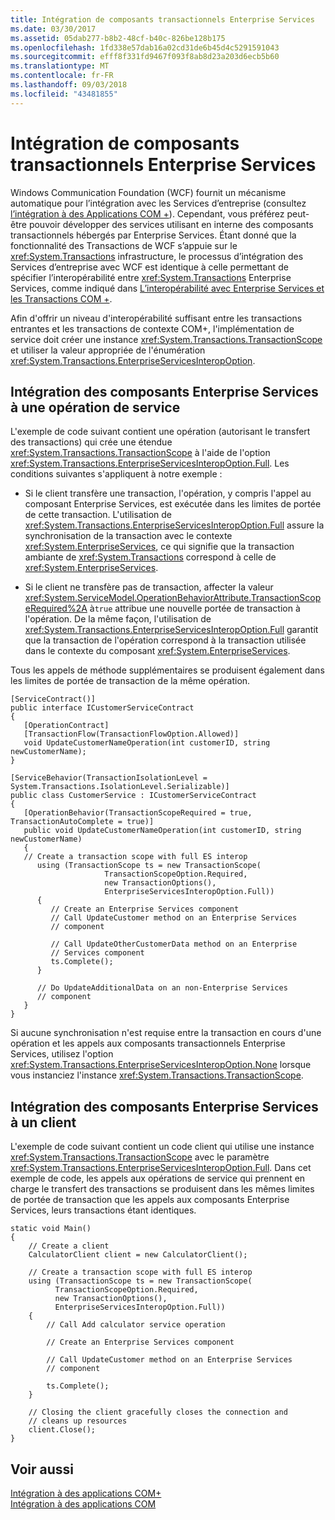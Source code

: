 ```yaml
---
title: Intégration de composants transactionnels Enterprise Services
ms.date: 03/30/2017
ms.assetid: 05dab277-b8b2-48cf-b40c-826be128b175
ms.openlocfilehash: 1fd338e57dab16a02cd31de6b45d4c5291591043
ms.sourcegitcommit: efff8f331fd9467f093f8ab8d23a203d6ecb5b60
ms.translationtype: MT
ms.contentlocale: fr-FR
ms.lasthandoff: 09/03/2018
ms.locfileid: "43481855"
---
```

# <a name="integrating-enterprise-services-transactional-components"></a>Intégration de composants transactionnels Enterprise Services
Windows Communication Foundation (WCF) fournit un mécanisme automatique pour l’intégration avec les Services d’entreprise (consultez [l’intégration à des Applications COM +](../../../../docs/framework/wcf/feature-details/integrating-with-com-plus-applications.md)). Cependant, vous préférez peut-être pouvoir développer des services utilisant en interne des composants transactionnels hébergés par Enterprise Services. Étant donné que la fonctionnalité des Transactions de WCF s’appuie sur le <xref:System.Transactions> infrastructure, le processus d’intégration des Services d’entreprise avec WCF est identique à celle permettant de spécifier l’interopérabilité entre <xref:System.Transactions> Enterprise Services, comme indiqué dans [L’interopérabilité avec Enterprise Services et les Transactions COM +](https://go.microsoft.com/fwlink/?LinkId=94949).  
  
 Afin d'offrir un niveau d'interopérabilité suffisant entre les transactions entrantes et les transactions de contexte COM+, l'implémentation de service doit créer une instance <xref:System.Transactions.TransactionScope> et utiliser la valeur appropriée de l'énumération <xref:System.Transactions.EnterpriseServicesInteropOption>.  
  
## <a name="integrating-enterprise-services-with-a-service-operation"></a>Intégration des composants Enterprise Services à une opération de service  
 L'exemple de code suivant contient une opération (autorisant le transfert des transactions) qui crée une étendue <xref:System.Transactions.TransactionScope> à l'aide de l'option <xref:System.Transactions.EnterpriseServicesInteropOption.Full>. Les conditions suivantes s'appliquent à notre exemple :  
  
-   Si le client transfère une transaction, l'opération, y compris l'appel au composant Enterprise Services, est exécutée dans les limites de portée de cette transaction. L'utilisation de <xref:System.Transactions.EnterpriseServicesInteropOption.Full> assure la synchronisation de la transaction avec le contexte <xref:System.EnterpriseServices>, ce qui signifie que la transaction ambiante de <xref:System.Transactions> correspond à celle de <xref:System.EnterpriseServices>.  
  
-   Si le client ne transfère pas de transaction, affecter la valeur <xref:System.ServiceModel.OperationBehaviorAttribute.TransactionScopeRequired%2A> à`true` attribue une nouvelle portée de transaction à l'opération. De la même façon, l'utilisation de <xref:System.Transactions.EnterpriseServicesInteropOption.Full> garantit que la transaction de l'opération correspond à la transaction utilisée dans le contexte du composant <xref:System.EnterpriseServices>.  
  
 Tous les appels de méthode supplémentaires se produisent également dans les limites de portée de transaction de la même opération.  
  
```  
[ServiceContract()]  
public interface ICustomerServiceContract  
{  
   [OperationContract]  
   [TransactionFlow(TransactionFlowOption.Allowed)]  
   void UpdateCustomerNameOperation(int customerID, string newCustomerName);  
}  
  
[ServiceBehavior(TransactionIsolationLevel = System.Transactions.IsolationLevel.Serializable)]  
public class CustomerService : ICustomerServiceContract  
{  
   [OperationBehavior(TransactionScopeRequired = true, TransactionAutoComplete = true)]  
   public void UpdateCustomerNameOperation(int customerID, string newCustomerName)  
   {  
   // Create a transaction scope with full ES interop  
      using (TransactionScope ts = new TransactionScope(  
                     TransactionScopeOption.Required,  
                     new TransactionOptions(),  
                     EnterpriseServicesInteropOption.Full))  
      {  
         // Create an Enterprise Services component  
         // Call UpdateCustomer method on an Enterprise Services   
         // component   
  
         // Call UpdateOtherCustomerData method on an Enterprise   
         // Services component   
         ts.Complete();  
      }  
  
      // Do UpdateAdditionalData on an non-Enterprise Services  
      // component  
   }  
}  
```  
  
 Si aucune synchronisation n'est requise entre la transaction en cours d'une opération et les appels aux composants transactionnels Enterprise Services, utilisez l'option <xref:System.Transactions.EnterpriseServicesInteropOption.None> lorsque vous instanciez l'instance <xref:System.Transactions.TransactionScope>.  
  
## <a name="integrating-enterprise-services-with-a-client"></a>Intégration des composants Enterprise Services à un client  
 L'exemple de code suivant contient un code client qui utilise une instance <xref:System.Transactions.TransactionScope> avec le paramètre <xref:System.Transactions.EnterpriseServicesInteropOption.Full>. Dans cet exemple de code, les appels aux opérations de service qui prennent en charge le transfert des transactions se produisent dans les mêmes limites de portée de transaction que les appels aux composants Enterprise Services, leurs transactions étant identiques.  
  
```  
static void Main()  
{  
    // Create a client  
    CalculatorClient client = new CalculatorClient();  
  
    // Create a transaction scope with full ES interop  
    using (TransactionScope ts = new TransactionScope(  
          TransactionScopeOption.Required,  
          new TransactionOptions(),  
          EnterpriseServicesInteropOption.Full))  
    {  
        // Call Add calculator service operation  
  
        // Create an Enterprise Services component  
  
        // Call UpdateCustomer method on an Enterprise Services   
        // component   
  
        ts.Complete();  
    }  
  
    // Closing the client gracefully closes the connection and   
    // cleans up resources  
    client.Close();  
}  
```  
  
## <a name="see-also"></a>Voir aussi  
 [Intégration à des applications COM+](../../../../docs/framework/wcf/feature-details/integrating-with-com-plus-applications.md)  
 [Intégration à des applications COM](../../../../docs/framework/wcf/feature-details/integrating-with-com-applications.md)
